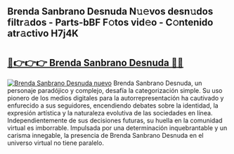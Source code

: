 ## Brenda Sanbrano Desnuda N𝚞𝚎vos desn𝚞dos filtr𝚊dos - Parts-bBF F𝚘tos vid𝚎o - C𝚘ntenido atr𝚊ctivo H7j4K

# <h2><a href="http://mb480t.tromn.icu/?c=Brenda+Sanbrano+Desnuda">🔗👉👉👉 Brenda Sanbrano Desnuda 🔗🔗</a></h2>

[![Brenda Sanbrano Desnuda nuevo](https://i.imgur.com/pEAQMta.gif)](http://mb480t.tromn.icu/?c=Brenda+Sanbrano+Desnuda)
Brenda Sanbrano Desnuda, un personaje paradójico y complejo, desafía la categorización simple. Su uso pionero de los medios digitales para la autorrepresentación ha cautivado y enfurecido a sus seguidores, encendiendo debates sobre la identidad, la expresión artística y la naturaleza evolutiva de las sociedades en línea. Independientemente de sus decisiones futuras, su huella en la comunidad virtual es imborrable. Impulsada por una determinación inquebrantable y un carisma innegable, la presencia de Brenda Sanbrano Desnuda en el universo virtual no tiene paralelo.
